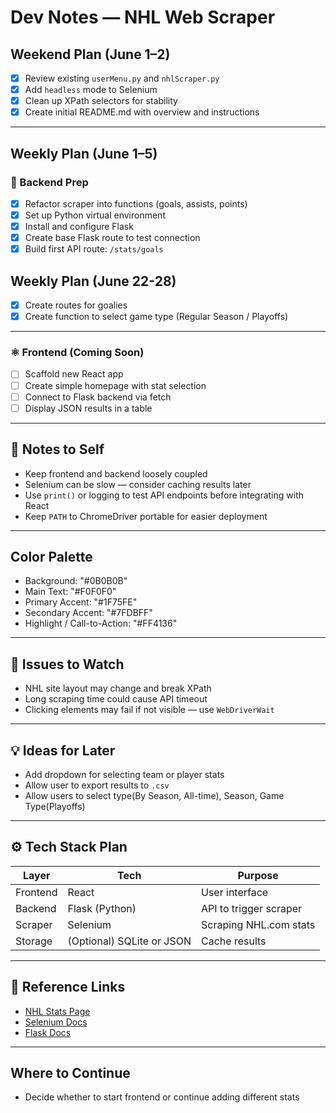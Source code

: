 # Dev Notes — NHL Web Scraper

## Weekend Plan (June 1–2)

- [x] Review existing `userMenu.py` and `nhlScraper.py`
- [x] Add `headless` mode to Selenium
- [x] Clean up XPath selectors for stability
- [x] Create initial README.md with overview and instructions

---

## Weekly Plan (June 1–5)

### 🧱 Backend Prep

- [x] Refactor scraper into functions (goals, assists, points)
- [x] Set up Python virtual environment
- [x] Install and configure Flask
- [x] Create base Flask route to test connection
- [x] Build first API route: `/stats/goals`

## Weekly Plan (June 22-28)

- [x] Create routes for goalies
- [x] Create function to select game type (Regular Season / Playoffs)

---

### ⚛️ Frontend (Coming Soon)

- [ ] Scaffold new React app
- [ ] Create simple homepage with stat selection
- [ ] Connect to Flask backend via fetch
- [ ] Display JSON results in a table

---

## 📝 Notes to Self

- Keep frontend and backend loosely coupled
- Selenium can be slow — consider caching results later
- Use `print()` or logging to test API endpoints before integrating with React
- Keep `PATH` to ChromeDriver portable for easier deployment

---

## Color Palette

- Background: "#0B0B0B"
- Main Text: "#F0F0F0"
- Primary Accent: "#1F75FE"
- Secondary Accent: "#7FDBFF"
- Highlight / Call-to-Action: "#FF4136"

---

## 🐛 Issues to Watch

- NHL site layout may change and break XPath
- Long scraping time could cause API timeout
- Clicking elements may fail if not visible — use `WebDriverWait`

---

## 💡 Ideas for Later

- Add dropdown for selecting team or player stats
- Allow user to export results to `.csv`
- Allow users to select type(By Season, All-time), Season, Game Type(Playoffs)

---

## ⚙️ Tech Stack Plan

| Layer    | Tech                      | Purpose                |
| -------- | ------------------------- | ---------------------- |
| Frontend | React                     | User interface         |
| Backend  | Flask (Python)            | API to trigger scraper |
| Scraper  | Selenium                  | Scraping NHL.com stats |
| Storage  | (Optional) SQLite or JSON | Cache results          |

---

## 🔗 Reference Links

- [NHL Stats Page](https://www.nhl.com/stats/)
- [Selenium Docs](https://www.selenium.dev/documentation/)
- [Flask Docs](https://flask.palletsprojects.com/)

---

## Where to Continue

- Decide whether to start frontend or continue adding different stats
